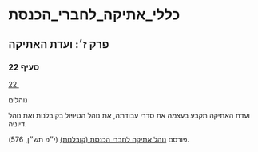 # כללי_אתיקה_לחברי_הכנסת

## פרק ז׳: ועדת האתיקה

### סעיף 22

[22.](https://he.wikisource.org/wiki/כללי_אתיקה_לחברי_הכנסת#סעיף_22)

נוהלים

ועדת האתיקה תקבע בעצמה את סדרי עבודתה, את נוהל הטיפול בקובלנות ואת נוהל דיוניה.

פורסם [נוהל אתיקה לחברי הכנסת (קובלנות)](https://he.wikisource.org/wiki/נוהל_אתיקה_לחברי_הכנסת_(קובלנות) "נוהל אתיקה לחברי הכנסת (קובלנות)") (י״פ תש״ן, 576).